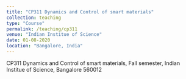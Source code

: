 ```yaml
---
title: "CP311 Dynamics and Control of smart materials"
collection: teaching
type: "Course"
permalink: /teaching/cp311
venue: "Indian Institue of Science"
date: 01-08-2020
location: "Bangalore, India"
---
```


CP311 Dynamics and Control of smart materials, Fall semester, Indian Institue of Science, Bangalore 560012 
